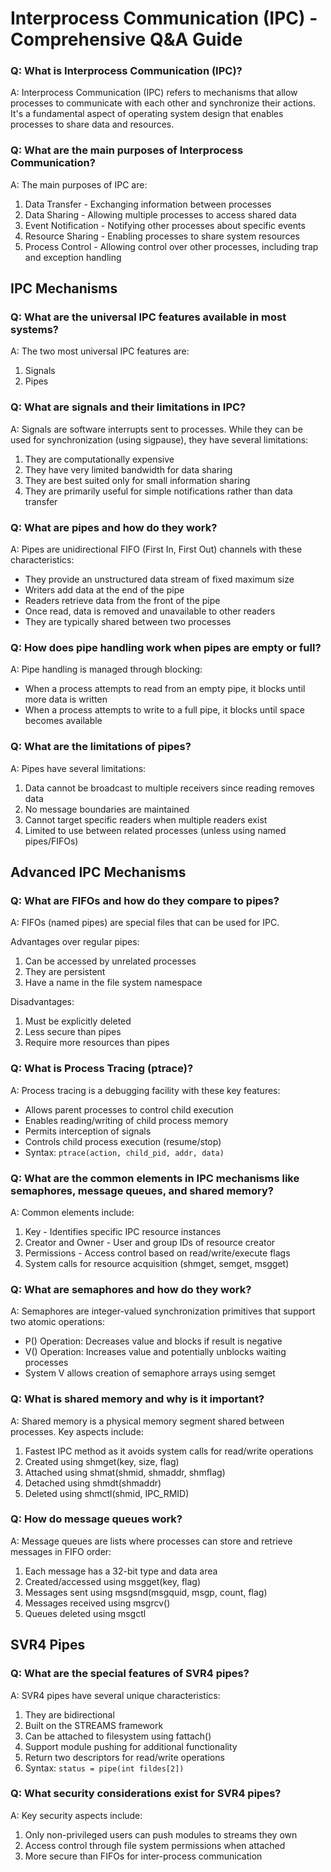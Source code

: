 # Interprocess Communication (IPC) - Comprehensive Q&A Guide

### Q: What is Interprocess Communication (IPC)?
A: Interprocess Communication (IPC) refers to mechanisms that allow processes to communicate with each other and synchronize their actions. It's a fundamental aspect of operating system design that enables processes to share data and resources.

### Q: What are the main purposes of Interprocess Communication?
A: The main purposes of IPC are:
1. Data Transfer - Exchanging information between processes
2. Data Sharing - Allowing multiple processes to access shared data
3. Event Notification - Notifying other processes about specific events
4. Resource Sharing - Enabling processes to share system resources
5. Process Control - Allowing control over other processes, including trap and exception handling

## IPC Mechanisms

### Q: What are the universal IPC features available in most systems?
A: The two most universal IPC features are:
1. Signals
2. Pipes

### Q: What are signals and their limitations in IPC?
A: Signals are software interrupts sent to processes. While they can be used for synchronization (using sigpause), they have several limitations:
1. They are computationally expensive
2. They have very limited bandwidth for data sharing
3. They are best suited only for small information sharing
4. They are primarily useful for simple notifications rather than data transfer

### Q: What are pipes and how do they work?
A: Pipes are unidirectional FIFO (First In, First Out) channels with these characteristics:
- They provide an unstructured data stream of fixed maximum size
- Writers add data at the end of the pipe
- Readers retrieve data from the front of the pipe
- Once read, data is removed and unavailable to other readers
- They are typically shared between two processes

### Q: How does pipe handling work when pipes are empty or full?
A: Pipe handling is managed through blocking:
- When a process attempts to read from an empty pipe, it blocks until more data is written
- When a process attempts to write to a full pipe, it blocks until space becomes available

### Q: What are the limitations of pipes?
A: Pipes have several limitations:
1. Data cannot be broadcast to multiple receivers since reading removes data
2. No message boundaries are maintained
3. Cannot target specific readers when multiple readers exist
4. Limited to use between related processes (unless using named pipes/FIFOs)

## Advanced IPC Mechanisms

### Q: What are FIFOs and how do they compare to pipes?
A: FIFOs (named pipes) are special files that can be used for IPC. 

Advantages over regular pipes:
1. Can be accessed by unrelated processes
2. They are persistent
3. Have a name in the file system namespace

Disadvantages:
1. Must be explicitly deleted
2. Less secure than pipes
3. Require more resources than pipes

### Q: What is Process Tracing (ptrace)?
A: Process tracing is a debugging facility with these key features:
- Allows parent processes to control child execution
- Enables reading/writing of child process memory
- Permits interception of signals
- Controls child process execution (resume/stop)
- Syntax: `ptrace(action, child_pid, addr, data)`

### Q: What are the common elements in IPC mechanisms like semaphores, message queues, and shared memory?
A: Common elements include:
1. Key - Identifies specific IPC resource instances
2. Creator and Owner - User and group IDs of resource creator
3. Permissions - Access control based on read/write/execute flags
4. System calls for resource acquisition (shmget, semget, msgget)

### Q: What are semaphores and how do they work?
A: Semaphores are integer-valued synchronization primitives that support two atomic operations:
- P() Operation: Decreases value and blocks if result is negative
- V() Operation: Increases value and potentially unblocks waiting processes
- System V allows creation of semaphore arrays using semget

### Q: What is shared memory and why is it important?
A: Shared memory is a physical memory segment shared between processes. Key aspects include:
1. Fastest IPC method as it avoids system calls for read/write operations
2. Created using shmget(key, size, flag)
3. Attached using shmat(shmid, shmaddr, shmflag)
4. Detached using shmdt(shmaddr)
5. Deleted using shmctl(shmid, IPC_RMID)

### Q: How do message queues work?
A: Message queues are lists where processes can store and retrieve messages in FIFO order:
1. Each message has a 32-bit type and data area
2. Created/accessed using msgget(key, flag)
3. Messages sent using msgsnd(msgquid, msgp, count, flag)
4. Messages received using msgrcv()
5. Queues deleted using msgctl

## SVR4 Pipes

### Q: What are the special features of SVR4 pipes?
A: SVR4 pipes have several unique characteristics:
1. They are bidirectional
2. Built on the STREAMS framework
3. Can be attached to filesystem using fattach()
4. Support module pushing for additional functionality
5. Return two descriptors for read/write operations
6. Syntax: `status = pipe(int fildes[2])`

### Q: What security considerations exist for SVR4 pipes?
A: Key security aspects include:
1. Only non-privileged users can push modules to streams they own
2. Access control through file system permissions when attached
3. More secure than FIFOs for inter-process communication
